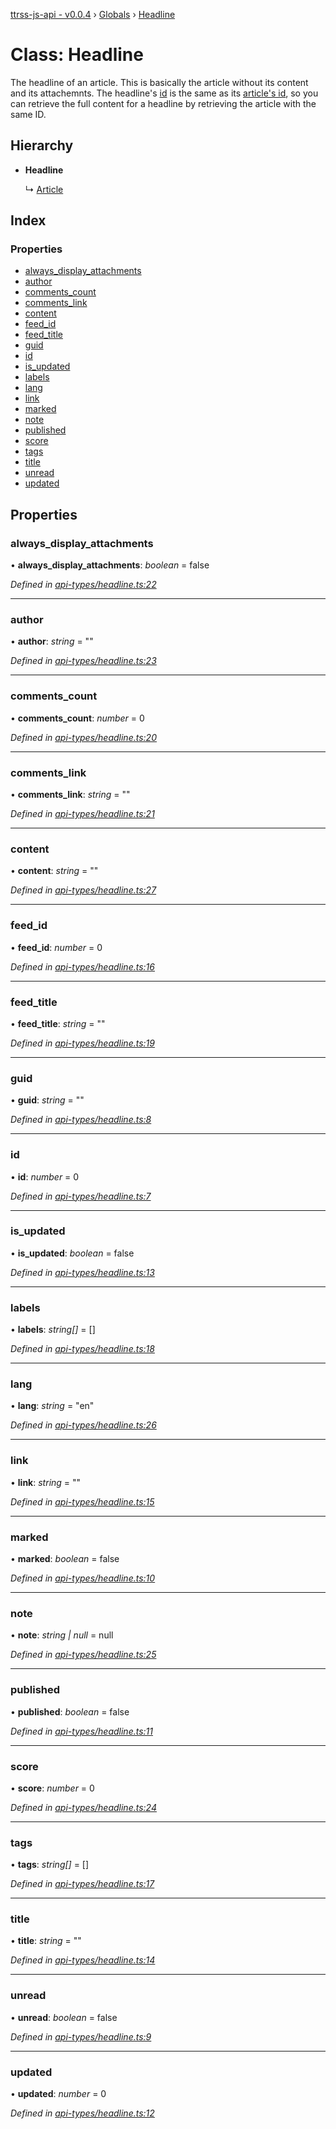 [ttrss-js-api - v0.0.4](../README.md) › [Globals](../globals.md) › [Headline](headline.md)

# Class: Headline

The headline of an article. This is basically the article without its content and its attachemnts. The headline's
[id](headline.md#id) is the same as its [article's id](article.md#id), so you can retrieve the full content for a headline
by retrieving the article with the same ID.

## Hierarchy

* **Headline**

  ↳ [Article](article.md)

## Index

### Properties

* [always_display_attachments](headline.md#always_display_attachments)
* [author](headline.md#author)
* [comments_count](headline.md#comments_count)
* [comments_link](headline.md#comments_link)
* [content](headline.md#content)
* [feed_id](headline.md#feed_id)
* [feed_title](headline.md#feed_title)
* [guid](headline.md#guid)
* [id](headline.md#id)
* [is_updated](headline.md#is_updated)
* [labels](headline.md#labels)
* [lang](headline.md#lang)
* [link](headline.md#link)
* [marked](headline.md#marked)
* [note](headline.md#note)
* [published](headline.md#published)
* [score](headline.md#score)
* [tags](headline.md#tags)
* [title](headline.md#title)
* [unread](headline.md#unread)
* [updated](headline.md#updated)

## Properties

###  always_display_attachments

• **always_display_attachments**: *boolean* = false

*Defined in [api-types/headline.ts:22](https://github.com/fchristl/ttrss-js-api/blob/9b18cd6/src/api-types/headline.ts#L22)*

___

###  author

• **author**: *string* = ""

*Defined in [api-types/headline.ts:23](https://github.com/fchristl/ttrss-js-api/blob/9b18cd6/src/api-types/headline.ts#L23)*

___

###  comments_count

• **comments_count**: *number* = 0

*Defined in [api-types/headline.ts:20](https://github.com/fchristl/ttrss-js-api/blob/9b18cd6/src/api-types/headline.ts#L20)*

___

###  comments_link

• **comments_link**: *string* = ""

*Defined in [api-types/headline.ts:21](https://github.com/fchristl/ttrss-js-api/blob/9b18cd6/src/api-types/headline.ts#L21)*

___

###  content

• **content**: *string* = ""

*Defined in [api-types/headline.ts:27](https://github.com/fchristl/ttrss-js-api/blob/9b18cd6/src/api-types/headline.ts#L27)*

___

###  feed_id

• **feed_id**: *number* = 0

*Defined in [api-types/headline.ts:16](https://github.com/fchristl/ttrss-js-api/blob/9b18cd6/src/api-types/headline.ts#L16)*

___

###  feed_title

• **feed_title**: *string* = ""

*Defined in [api-types/headline.ts:19](https://github.com/fchristl/ttrss-js-api/blob/9b18cd6/src/api-types/headline.ts#L19)*

___

###  guid

• **guid**: *string* = ""

*Defined in [api-types/headline.ts:8](https://github.com/fchristl/ttrss-js-api/blob/9b18cd6/src/api-types/headline.ts#L8)*

___

###  id

• **id**: *number* = 0

*Defined in [api-types/headline.ts:7](https://github.com/fchristl/ttrss-js-api/blob/9b18cd6/src/api-types/headline.ts#L7)*

___

###  is_updated

• **is_updated**: *boolean* = false

*Defined in [api-types/headline.ts:13](https://github.com/fchristl/ttrss-js-api/blob/9b18cd6/src/api-types/headline.ts#L13)*

___

###  labels

• **labels**: *string[]* =  []

*Defined in [api-types/headline.ts:18](https://github.com/fchristl/ttrss-js-api/blob/9b18cd6/src/api-types/headline.ts#L18)*

___

###  lang

• **lang**: *string* = "en"

*Defined in [api-types/headline.ts:26](https://github.com/fchristl/ttrss-js-api/blob/9b18cd6/src/api-types/headline.ts#L26)*

___

###  link

• **link**: *string* = ""

*Defined in [api-types/headline.ts:15](https://github.com/fchristl/ttrss-js-api/blob/9b18cd6/src/api-types/headline.ts#L15)*

___

###  marked

• **marked**: *boolean* = false

*Defined in [api-types/headline.ts:10](https://github.com/fchristl/ttrss-js-api/blob/9b18cd6/src/api-types/headline.ts#L10)*

___

###  note

• **note**: *string | null* =  null

*Defined in [api-types/headline.ts:25](https://github.com/fchristl/ttrss-js-api/blob/9b18cd6/src/api-types/headline.ts#L25)*

___

###  published

• **published**: *boolean* = false

*Defined in [api-types/headline.ts:11](https://github.com/fchristl/ttrss-js-api/blob/9b18cd6/src/api-types/headline.ts#L11)*

___

###  score

• **score**: *number* = 0

*Defined in [api-types/headline.ts:24](https://github.com/fchristl/ttrss-js-api/blob/9b18cd6/src/api-types/headline.ts#L24)*

___

###  tags

• **tags**: *string[]* =  []

*Defined in [api-types/headline.ts:17](https://github.com/fchristl/ttrss-js-api/blob/9b18cd6/src/api-types/headline.ts#L17)*

___

###  title

• **title**: *string* = ""

*Defined in [api-types/headline.ts:14](https://github.com/fchristl/ttrss-js-api/blob/9b18cd6/src/api-types/headline.ts#L14)*

___

###  unread

• **unread**: *boolean* = false

*Defined in [api-types/headline.ts:9](https://github.com/fchristl/ttrss-js-api/blob/9b18cd6/src/api-types/headline.ts#L9)*

___

###  updated

• **updated**: *number* = 0

*Defined in [api-types/headline.ts:12](https://github.com/fchristl/ttrss-js-api/blob/9b18cd6/src/api-types/headline.ts#L12)*
